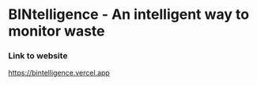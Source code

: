 # BINtelligence - An intelligent way to monitor waste

### Link to website

https://bintelligence.vercel.app
